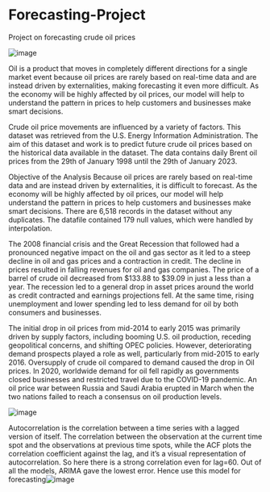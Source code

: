 # Forecasting-Project
Project on forecasting crude oil prices

![image](https://user-images.githubusercontent.com/114068300/230830995-aedd83cc-0899-4dc9-893a-a1d3f5091772.png)


Oil is a product that moves in completely different directions for a single market event because oil prices are rarely based on real-time data and are instead driven by externalities, making forecasting it even more difficult. As the economy will be highly affected by oil prices, our model will help to understand the pattern in prices to help customers and businesses make smart decisions.

Crude oil price movements are influenced by a variety of factors. This dataset was retrieved from the U.S. Energy Information Administration.
The aim of this dataset and work is to predict future crude oil prices based on the historical data available in the dataset.
The data contains daily Brent oil prices from the 29th of January 1998 until the 29th of January 2023.


Objective of the Analysis
Because oil prices are rarely based on real-time data and are instead driven by externalities, it is difficult to forecast. As the economy will be highly affected by oil prices, our model will help understand the pattern in prices to help customers and businesses make smart decisions.
There are 6,518 records in the dataset without any duplicates.
The datafile contained 179 null values, which were handled by interpolation.


The 2008 financial crisis and the Great Recession that followed had a pronounced negative impact on the oil and gas sector as it led to a steep decline in oil and gas prices and a contraction in credit. The decline in prices resulted in falling revenues for oil and gas companies.
The price of a barrel of crude oil decreased from $133.88 to $39.09 in just a less than a year.
The recession led to a general drop in asset prices around the world as credit contracted and earnings projections fell.
At the same time, rising unemployment and lower spending led to less demand for oil by both consumers and businesses.


The initial drop in oil prices from mid-2014 to early 2015 was primarily driven by supply factors, including booming U.S. oil production, receding geopolitical concerns, and shifting OPEC policies. 
However, deteriorating demand prospects played a role as well, particularly from mid-2015 to early 2016. 
Oversupply of crude oil compared to demand caused the drop in Oil prices.
In 2020, worldwide demand for oil fell rapidly as governments closed businesses and restricted travel due to the COVID-19 pandemic.
An oil price war between Russia and Saudi Arabia erupted in March when the two nations failed to reach a consensus on oil production levels.


![image](https://user-images.githubusercontent.com/114068300/230824964-7ef67775-ab03-46ca-8878-86717f5235c7.png)


Autocorrelation is the correlation between a time series with a lagged version of itself. The correlation between the observation at the current time spot and the observations at previous time spots, while the ACF plots the correlation coefficient against the lag, and it’s a visual representation of autocorrelation. So here there is a strong correlation even for lag=60.
Out of all the models, ARIMA gave the lowest error. Hence use this model for forecasting![image](https://user-images.githubusercontent.com/114068300/230825102-55cbeaba-0203-4908-afcc-fcdd4309a729.png)
